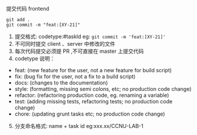 提交代码 frontend

```
git add .
git commit -m "feat:[XY-21]"
```

1. 提交格式: codetype:#taskId eg: `git commit -m 'feat:[XY-21]'`
2. 不可同时提交 client 、server 中修改的文件
3. 每次代码提交必须提 PR ,不可直接在 master 上提交代码
4. codetype 说明：

- feat: (new feature for the user, not a new feature for build script)
- fix: (bug fix for the user, not a fix to a build script)
- docs: (changes to the documentation)
- style: (formatting, missing semi colons, etc; no production code change)
- refactor: (refactoring production code, eg. renaming a variable)
- test: (adding missing tests, refactoring tests; no production code change)
- chore: (updating grunt tasks etc; no production code change)

5. 分支命名格式: name + task id eg:xxx.xx/CCNU-LAB-1
